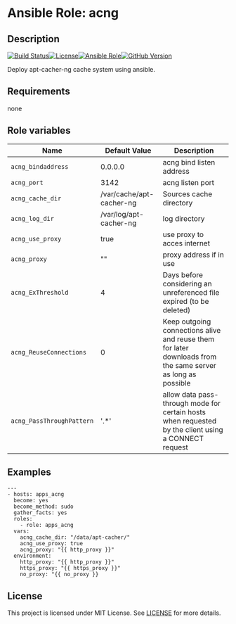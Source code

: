 # Ansible Role: acng


## Description

[![Build Status](https://travis-ci.com/lotusnoir/apps_acng.svg?branch=master)](https://travis-ci.com/lotusnoir/apps_acng)[![License](https://img.shields.io/badge/license-MIT%20License-brightgreen.svg)](https://opensource.org/licenses/MIT)[![Ansible Role](https://img.shields.io/badge/ansible%20role-apps__acng-blue)](https://galaxy.ansible.com/lotusnoir/apps_acng/)[![GitHub Version](https://img.shields.io/badge/version-latest-blue)](https://github.com/lotusnoir/apps_acng/tags)

Deploy apt-cacher-ng cache system using ansible.

## Requirements

none

## Role variables

| Name           | Default Value | Description                        |
| -------------- | ------------- | -----------------------------------|
| `acng_bindaddress` | 0.0.0.0 | acng bind listen address |
| `acng_port` | 3142 | acng listen port |
| `acng_cache_dir` | /var/cache/apt-cacher-ng | Sources cache directory |
| `acng_log_dir` | /var/log/apt-cacher-ng | log directory |
| `acng_use_proxy` | true | use proxy to acces internet |
| `acng_proxy` | "" | proxy address if in use |
| `acng_ExThreshold` | 4 | Days before considering an unreferenced file expired (to be deleted) |
| `acng_ReuseConnections` | 0 | Keep outgoing connections alive and reuse them for later downloads from the same server as long as possible |
| `acng_PassThroughPattern` | '.*' | allow data pass-through mode for certain hosts when requested by the client using a CONNECT request |

## Examples

	---
	- hosts: apps_acng
	  become: yes
	  become_method: sudo
	  gather_facts: yes
	  roles:
	    - role: apps_acng
	  vars:
        acng_cache_dir: "/data/apt-cacher/"
        acng_use_proxy: true
        acng_proxy: "{{ http_proxy }}"
	  environment: 
	    http_proxy: "{{ http_proxy }}"
	    https_proxy: "{{ https_proxy }}"
	    no_proxy: "{{ no_proxy }}


## License

This project is licensed under MIT License. See [LICENSE](/LICENSE) for more details.
